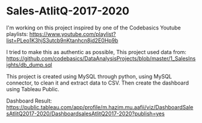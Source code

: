 # Sales-AtlitQ-2017-2020

I'm working on this project inspired by one of the Codebasics Youtube playlists:
https://www.youtube.com/playlist?list=PLeo1K3hjS3utcb9nKtanhcn8jd2E0Hp9b

I tried to make this as authentic as possible, This project used data from:
https://github.com/codebasics/DataAnalysisProjects/blob/master/1_SalesInsights/db_dump.sql

This project is created using MySQL through python, using MySQL connector,  to clean it and extract data to CSV. Then create the dashboard using Tableau Public.

Dashboard Result: https://public.tableau.com/app/profile/m.hazim.mu.aafii/viz/DashboardSalesAtlitQ2017-2020/DashboardsalesAtlitQ2017-2020?publish=yes
